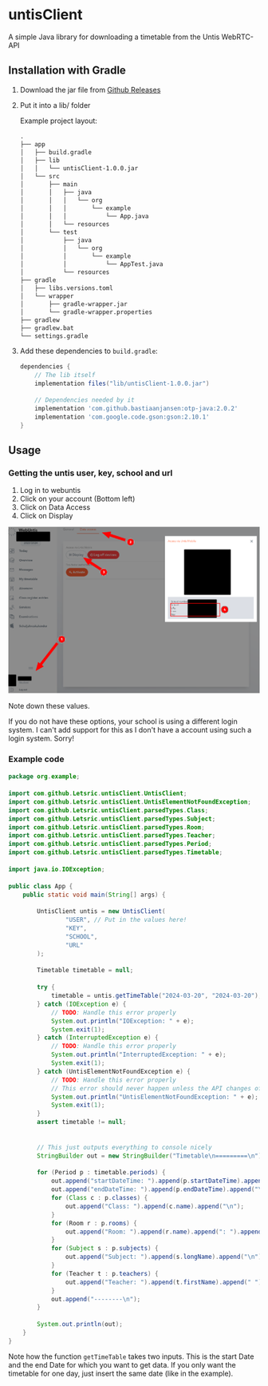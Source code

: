 # untisClient

A simple Java library for downloading a timetable from the Untis WebRTC-API

## Installation with Gradle

1. Download the jar file from [Github Releases](https://github.com/Letsric/untisClient/releases/)
2. Put it into a lib/ folder
   
   Example project layout:
   ```
   .
   ├── app
   │   ├── build.gradle
   │   ├── lib
   │   │   └── untisClient-1.0.0.jar
   │   └── src
   │       ├── main
   │       │   ├── java
   │       │   │   └── org
   │       │   │       └── example
   │       │   │           └── App.java
   │       │   └── resources
   │       └── test
   │           ├── java
   │           │   └── org
   │           │       └── example
   │           │           └── AppTest.java
   │           └── resources
   ├── gradle
   │   ├── libs.versions.toml
   │   └── wrapper
   │       ├── gradle-wrapper.jar
   │       └── gradle-wrapper.properties
   ├── gradlew
   ├── gradlew.bat
   └── settings.gradle
   ```

3. Add these dependencies to `build.gradle`:
   
   ```groovy
   dependencies {
       // The lib itself
       implementation files("lib/untisClient-1.0.0.jar")

       // Dependencies needed by it
       implementation 'com.github.bastiaanjansen:otp-java:2.0.2'
       implementation 'com.google.code.gson:gson:2.10.1'
   }
   ```

## Usage

### Getting the untis user, key, school and url

1. Log in to webuntis
2. Click on your account (Bottom left)
3. Click on Data Access
4. Click on Display

![Image showing the process](images/Webuntis_getting_the_required_values.png)

Note down these values.

If you do not have these options, your school is using a different login system. I can't add support for this as I don't have a account using such a login system. Sorry!

### Example code

```Java
package org.example;

import com.github.Letsric.untisClient.UntisClient;
import com.github.Letsric.untisClient.UntisElementNotFoundException;
import com.github.Letsric.untisClient.parsedTypes.Class;
import com.github.Letsric.untisClient.parsedTypes.Subject;
import com.github.Letsric.untisClient.parsedTypes.Room;
import com.github.Letsric.untisClient.parsedTypes.Teacher;
import com.github.Letsric.untisClient.parsedTypes.Period;
import com.github.Letsric.untisClient.parsedTypes.Timetable;

import java.io.IOException;

public class App {
    public static void main(String[] args) {

        UntisClient untis = new UntisClient(
                "USER", // Put in the values here!
                "KEY",
                "SCHOOL",
                "URL"
        );

        Timetable timetable = null;

        try {
            timetable = untis.getTimeTable("2024-03-20", "2024-03-20"); // Request data from Untis
        } catch (IOException e) {
            // TODO: Handle this error properly
            System.out.println("IOException: " + e);
            System.exit(1);
        } catch (InterruptedException e) {
            // TODO: Handle this error properly
            System.out.println("InterruptedException: " + e);
            System.exit(1);
        } catch (UntisElementNotFoundException e) {
            // TODO: Handle this error properly
            // This error should never happen unless the API changes of the server sends bad data
            System.out.println("UntisElementNotFoundException: " + e);
            System.exit(1);
        }
        assert timetable != null;


        // This just outputs everything to console nicely
        StringBuilder out = new StringBuilder("Timetable\n=========\n");

        for (Period p : timetable.periods) {
            out.append("startDateTime: ").append(p.startDateTime).append("\n");
            out.append("endDateTime: ").append(p.endDateTime).append("\n");
            for (Class c : p.classes) {
                out.append("Class: ").append(c.name).append("\n");
            }
            for (Room r : p.rooms) {
                out.append("Room: ").append(r.name).append(": ").append(r.longName).append("\n");
            }
            for (Subject s : p.subjects) {
                out.append("Subject: ").append(s.longName).append("\n");
            }
            for (Teacher t : p.teachers) {
                out.append("Teacher: ").append(t.firstName).append(" ").append(t.lastName).append("\n");
            }
            out.append("--------\n");
        }

        System.out.println(out);
    }
}
```

Note how the function `getTimeTable` takes two inputs. This is the start Date and the end Date for which you want to get data. If you only want the timetable for one day, just insert the same date (like in the example).

